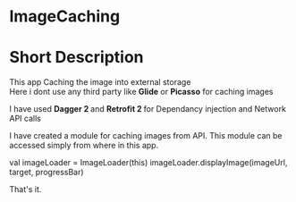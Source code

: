 # ImageCaching
<h1>Short Description</h1>
<p>This app Caching the image into external storage <br/> Here i dont use any third party like <strong>Glide</strong> or <strong>Picasso</strong> for caching images </p1>

I have used <Strong> Dagger 2 </Strong> and <Strong> Retrofit 2 </Strong> for Dependancy injection and Network API calls 

I have created a module for caching images from API. This module can be accessed simply from where in this app.

val imageLoader = ImageLoader(this)
imageLoader.displayImage(imageUrl, target, progressBar)

That's it.
